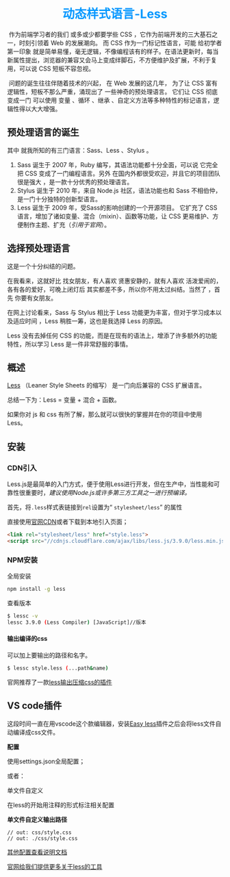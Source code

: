 # <font color=#0099ff><center>动态样式语言-Less</center></font>

​	作为前端学习者的我们 或多或少都要学些 CSS ，它作为前端开发的三大基石之一，时刻引领着 Web 的发展潮向。 而 CSS 作为一门标记性语言，可能 给初学者第一印象 就是简单易懂，毫无逻辑，不像编程该有的样子。在语法更新时，每当新属性提出，浏览器的兼容又会马上变成绊脚石，不方便维护及扩展，不利于复用，可以说 CSS 短板不容忽视。

​    问题的诞生往往伴随着技术的兴起， 在 Web 发展的这几年， 为了让 CSS 富有逻辑性，短板不那么严重，涌现出了 一些神奇的预处理语言。 它们让 CSS 彻底变成一门 可以使用 变量 、循环 、继承 、自定义方法等多种特性的标记语言，逻辑性得以大大增强。

## 预处理语言的诞生

其中 就我所知的有三门语言：Sass、Less 、Stylus 。

1. Sass 诞生于 2007 年，Ruby 编写，其语法功能都十分全面，可以说 它完全把 CSS 变成了一门编程语言。另外 在国内外都很受欢迎，并且它的项目团队很是强大 ，是一款十分优秀的预处理语言。
2. Stylus 诞生于 2010 年，来自 Node.js 社区，语法功能也和 Sass 不相伯仲，是一门十分独特的创新型语言。
3. Less 诞生于 2009 年，受Sass的影响创建的一个开源项目。 它扩充了 CSS 语言，增加了诸如变量、混合（mixin）、函数等功能，让 CSS 更易维护、方便制作主题、扩充（*引用于官网*）。

## 选择预处理语言

这是一个十分纠结的问题。

在我看来，这就好比 找女朋友，有人喜欢 贤惠安静的，就有人喜欢 活泼爱闹的，各有各的爱好，可晚上闭灯后 其实都差不多，所以你不用太过纠结。当然了 ，首先 你要有女朋友。

在网上讨论看来，Sass 与 Stylus 相比于 Less 功能更为丰富，但对于学习成本以及适应时间 ，Less 稍胜一筹，这也是我选择 Less 的原因。

Less 没有去掉任何 CSS 的功能，而是在现有的语法上，增添了许多额外的功能特性，所以学习 Less 是一件非常舒服的事情。

## 概述

[Less](http://lesscss.org/) （Leaner Style Sheets 的缩写） 是一门向后兼容的 CSS 扩展语言。

总结一下为：Less = 变量 + 混合 + 函数。

如果你对 js 和 css 有所了解，那么就可以很快的掌握并在你的项目中使用 Less。

## 安装

### CDN引入

Less.js是最简单的入门方式，便于使用Less进行开发，但在生产中，当性能和可靠性很重要时，*建议使用Node.js或许多第三方工具之一进行预编译。*

首先，将`.less`样式表链接到`rel`设置为“ `stylesheet/less`” 的属性

直接使用[官网CDN](http://lesscss.org/)或者下载到本地引入页面；

```html
<link rel="stylesheet/less" href="style.less">
<script src="//cdnjs.cloudflare.com/ajax/libs/less.js/3.9.0/less.min.js" ></script>
```

### NPM安装

全局安装

```bash
npm install -g less
```

查看版本

```bash
$ lessc -v
lessc 3.9.0 (Less Compiler) [JavaScript]//版本
```

#### 输出编译的css

可以加上要输出的路径和名字。

```bash
$ lessc style.less (...path&name)
```

官网推荐了一款[less输出压缩css的插件](https://github.com/less/less-plugin-clean-css)



## VS code插件

这段时间一直在用vscode这个款编辑器，安装[Easy less](https://marketplace.visualstudio.com/items?itemName=mrcrowl.easy-less)插件之后会将less文件自动编译成css文件。

**配置**

使用settings.json全局配置；

或者：

单文件自定义

在less的开始用注释的形式标注相关配置

**单文件自定义输出路径**

```less
// out: css/style.css  
// out: ./css/style.css 
```

[其他配置查看说明文档](https://marketplace.visualstudio.com/items?itemName=mrcrowl.easy-less)

[官网给我们提供更多关于less的工具](https://less.bootcss.com/tools/#guis-for-less)

